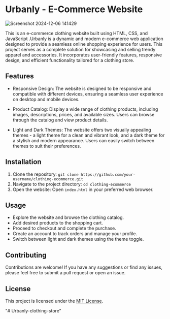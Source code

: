 # Urbanly - E-Commerce Website

![Screenshot 2024-12-06 141429](https://github.com/user-attachments/assets/5d7d92f1-8984-4e0d-b1c1-0689c19bdec7)

This is an e-commerce clothing website built using HTML, CSS, and JavaScript .Urbanly is a dynamic and modern e-commerce web application designed to provide a seamless online shopping experience for users. This project serves as a complete solution for showcasing and selling trendy apparel and accessories. It incorporates user-friendly features, responsive design, and efficient functionality tailored for a clothing store.



## Features

- Responsive Design: The website is designed to be responsive and compatible with different devices, ensuring a seamless user experience on desktop and mobile devices.

- Product Catalog: Display a wide range of clothing products, including images, descriptions, prices, and available sizes. Users can browse through the catalog and view product details.

- Light and Dark Themes: The website offers two visually appealing themes - a light theme for a clean and vibrant look, and a dark theme for a stylish and modern appearance. Users can easily switch between themes to suit their preferences.

## Installation

1. Clone the repository: `git clone https://github.com/your-username/clothing-ecommerce.git`
2. Navigate to the project directory: `cd clothing-ecommerce`
3. Open the website: Open `index.html` in your preferred web browser.

## Usage

- Explore the website and browse the clothing catalog.
- Add desired products to the shopping cart.
- Proceed to checkout and complete the purchase.
- Create an account to track orders and manage your profile.
- Switch between light and dark themes using the theme toggle.

## Contributing

Contributions are welcome! If you have any suggestions or find any issues, please feel free to submit a pull request or open an issue.

## License

This project is licensed under the [MIT License](LICENSE).

"# Urbanly-clothing-store" 
